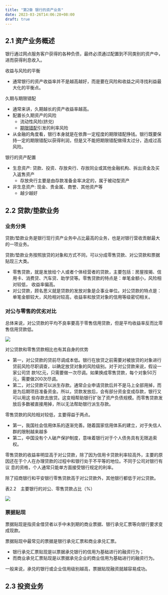 ```yaml
---
title: "第2章 银行的资产业务"
date: 2023-03-26T14:06:28+08:00
draft: true
---
```


## 2.1 资产业务概述

银行通过网点服务客户获得的各种负债，最终必须通过配置到不同类别的资产中，进而获得利息收入。

收益与风险的平衡

- 通常银行的资产收益率并不是越高越好，而是要在风险和收益之间寻找利益最大化的平衡点。

久期与期限错配

- 通常来讲，久期越长的资产收益率越高。
- 配置长久期资产的风险
  - 流动性风险(挤兑)
  - [期限错配](https://baike.baidu.com/item/%E6%9C%9F%E9%99%90%E9%94%99%E9%85%8D/4237332)引发的利率风险
- 从金融的角度看，银行本身就是在依靠一定程度的期限错配挣钱。银行既要保持一定的期限错配以获得利润，但是又不能把期限错配做得太过分，造成过高风险。

银行的资产配置

- 生息资产: 贷款、投资、存放央行、存放同业或其他金融机构、拆出资金及买入返售资产
  - 存放央行主要是由存款准备金率决定的，属于被动型资产
- 非生息资产: 现金、贵金属、商誉、其他资产等
  - 越少越好

## 2.2 贷款/垫款业务

### 业务分类

贷款/垫款业务是银行现行资产业务中占比最高的业务，也是对银行营收贡献最大的一项业务。

贷款/垫款业务按照放贷的对象和方式不同，可以分成零售贷款、对公贷款和票据贴现三大类。

- 零售贷款，就是发放给个人或者个体经营者的贷款，主要包括：房屋按揭、信用卡、消费贷、汽车贷、助学贷等。零售贷款的特点是：单笔金额小，风险相对较低，
  收益率偏高。
- 对公贷款，顾名思义就是贷款的发放对象是企事业单位。对公贷款的特点是：单笔金额较大，风险相对较高，收益率和放贷对象的信用等级密切相关。

### 对公与零售的优劣对比

总体来说，对公贷款的平均不良率要高于零售信用贷款，但是平均收益率反而比零售信用贷款低。

![](https://res.weread.qq.com/wrepub/epub_44554586_11)

对公贷款和零售贷款相比也有其自身的优势

- 第一，对公贷款的贷前尽调成本低。银行在放贷之前需要对被放贷的对象进行贷前风险尽职调查，以确定放贷对象的风险级别。对于对公贷款来说，假设一家公司贷
  款1亿元，只需要做一次尽调。如果换成零售贷款，每个对象50万元，需要做200次尽调。
- 第二，对公贷款可以派生存款。通常企业申请贷款后并不是马上全部用掉，而是为后期项目准备资金。所以，贷款发放后，会有部分资金变成存款，银行又可以用这
  些存款去放贷。这变相帮助银行扩张了资产负债规模。而零售贷款发放后多数被直接用掉，所以无法帮助银行派生存款。

零售贷款的风险相对较低，主要得益于两点。

- 第一，我国社会信用体系的逐渐完善。随着国家信用体系的建立，对于失信人群的限制越来越多
- 第二，中国没有个人破产保护制度，意味着银行对于个人债务具有无限追索权。

零售贷款的收益率明显高于对公贷款，除了因为信用卡贷款利率较高外，主要的原因还在于个人在办理贷款的过程中和银行处于不平等的地位。不同于公司对银行有议
息的资格，个人通常只能单方面接受银行规定的利率。

除了招商银行和平安银行零售贷款高于对公贷款外，其他银行都低于对公贷款。

表2.2　主要银行的对公、零售贷款占比（%）

![](https://res.weread.qq.com/wrepub/epub_44554586_12)

### 票据贴现

票据贴现是指资金借贷者以手中未到期的商业票据、银行承兑汇票等向银行要求变成现款。

票据贴现中最常见的票据是银行承兑汇票和商业承兑汇票。

- 银行承兑汇票贴现是以票据承兑银行的信用为基础进行的融资行为；
- 而商业承兑汇票贴现是以票据承兑企业的商业信用为基础进行的融资行为。

一般来说，承兑的银行或企业信用级别越高，票据贴现融资就越容易成功。

## 2.3 投资业务
